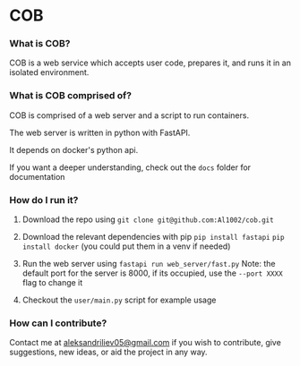 # COB
### What is COB?

COB is a web service which accepts user code, prepares it, and runs it in an isolated environment.

### What is COB comprised of?

COB is comprised of a web server and a script to run containers.

The web server is written in python with FastAPI.

It depends on docker's python api.

If you want a deeper understanding, check out the ```docs``` folder for documentation

### How do I run it?

1. Download the repo using
```git clone git@github.com:Al1002/cob.git```

2. Download the relevant dependencies with pip 
```pip install fastapi```
```pip install docker```
(you could put them in a venv if needed)

3. Run the web server using
```fastapi run web_server/fast.py```
Note: the default port for the server is 8000, if its occupied, use the ```--port XXXX``` flag to change it

4. Checkout the ```user/main.py``` script for example usage

### How can I contribute?

Contact me at aleksandriliev05@gmail.com if you wish to contribute, give suggestions, new ideas, or aid the project in any way.



